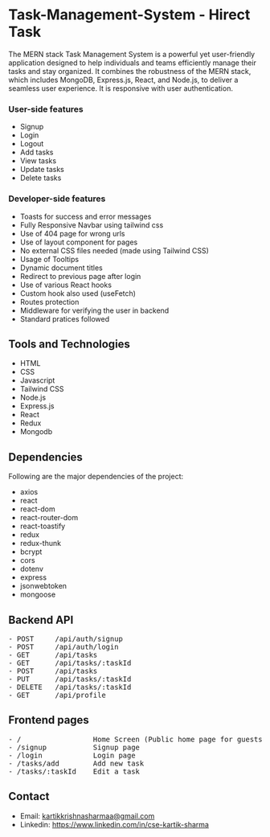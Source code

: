 # Task-Management-System - Hirect Task
The MERN stack Task Management System is a powerful yet user-friendly application designed to help individuals and teams efficiently manage their tasks and stay organized. It combines the robustness of the MERN stack, which includes MongoDB, Express.js, React, and Node.js, to deliver a seamless user experience. It is responsive with user authentication.


### User-side features

- Signup
- Login
- Logout
- Add tasks
- View tasks
- Update tasks
- Delete tasks

### Developer-side features

- Toasts for success and error messages
- Fully Responsive Navbar using tailwind css
- Use of 404 page for wrong urls
- Use of layout component for pages
- No external CSS files needed (made using Tailwind CSS)
- Usage of Tooltips
- Dynamic document titles
- Redirect to previous page after login
- Use of various React hooks
- Custom hook also used (useFetch)
- Routes protection
- Middleware for verifying the user in backend
- Standard pratices followed

## Tools and Technologies

- HTML
- CSS
- Javascript
- Tailwind CSS
- Node.js
- Express.js
- React
- Redux
- Mongodb

## Dependencies

Following are the major dependencies of the project:

- axios
- react
- react-dom
- react-router-dom
- react-toastify
- redux
- redux-thunk
- bcrypt
- cors
- dotenv
- express
- jsonwebtoken
- mongoose

## Backend API

<pre>
- POST     /api/auth/signup
- POST     /api/auth/login
- GET      /api/tasks
- GET      /api/tasks/:taskId
- POST     /api/tasks
- PUT      /api/tasks/:taskId
- DELETE   /api/tasks/:taskId
- GET      /api/profile
</pre>

## Frontend pages

<pre>
- /                 Home Screen (Public home page for guests and private dashboard (tasks) for logged-in users)
- /signup           Signup page
- /login            Login page
- /tasks/add        Add new task
- /tasks/:taskId    Edit a task
</pre>

## Contact

- Email: kartikkrishnasharmaa@gmail.com
- Linkedin: https://www.linkedin.com/in/cse-kartik-sharma

